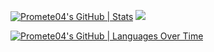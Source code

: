 [![Promete04's GitHub | Stats](https://stats.quine.sh/Promete04/github?theme=dark)](https://quine.sh?utm_source=widgets&utm_campaign=Promete04)
<img src="https://github-readme-stats.vercel.app/api?username=Promete04&show_icons=true&count_private=true&hide_border=true&theme=dark" />


[![Promete04's GitHub | Languages Over Time](https://stats.quine.sh/Promete04/languages-over-time?theme=dark)](https://quine.sh?utm_source=widgets&utm_campaign=Promete04)
